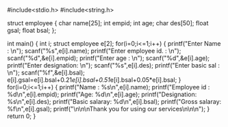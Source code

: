 #include<stdio.h>
#include<string.h>

struct employee
{
	char name[25];
	int empid;
	int age;
	char des[50];
	float gsal;
	float bsal;
};

int main()
{
	int i;
	struct employee e[2];
	for(i=0;i<=1;i++)
	{
		printf("Enter Name : \n");
		scanf("%s",e[i].name);
		printf("Enter employee id. : \n");
		scanf("%d",&e[i].empid);
		printf("Enter age : \n");
		scanf("%d",&e[i].age);
		printf("Enter designation: \n");
		scanf("%s",e[i].des);
		printf("Enter basic sal : \n");
		scanf("%f",&e[i].bsal);
		e[i].gsal=e[i].bsal+0.21*e[i].bsal+0.51*e[i].bsal+0.05*e[i].bsal;
		}
	for(i=0;i<=1;i++)
	{
		printf("Name : %s\n",e[i].name);
		printf("Employee id : %d\n",e[i].empid);
		printf("Age: %d\n",e[i].age);
		printf("Designation: %s\n",e[i].des);
		printf("Basic salaray: %d\n",e[i].bsal);
		printf("Gross salaray: %f\n",e[i].gsal);
		printf("\n\n\nThank you for using our services\n\n\n");
	}
	return 0;
}
